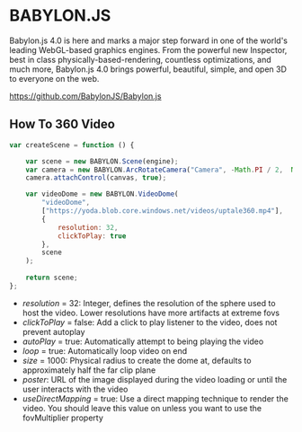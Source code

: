 BABYLON.JS
===

Babylon.js 4.0 is here and marks a major step forward in one of the world's leading WebGL-based graphics engines. From the powerful new Inspector, best in class physically-based-rendering, countless optimizations, and much more, Babylon.js 4.0 brings powerful, beautiful, simple, and open 3D to everyone on the web.

https://github.com/BabylonJS/Babylon.js

## How To 360 Video



```js
var createScene = function () {

    var scene = new BABYLON.Scene(engine);
    var camera = new BABYLON.ArcRotateCamera("Camera", -Math.PI / 2,  Math.PI / 2, 5, BABYLON.Vector3.Zero(), scene);
    camera.attachControl(canvas, true);

    var videoDome = new BABYLON.VideoDome(
        "videoDome",
        ["https://yoda.blob.core.windows.net/videos/uptale360.mp4"],
        {
            resolution: 32,
            clickToPlay: true
        },
        scene
    );
    
    return scene;
};
```

- *resolution* = 32: Integer, defines the resolution of the sphere used to host the video. Lower resolutions have more artifacts at extreme fovs
- *clickToPlay* = false: Add a click to play listener to the video, does not prevent autoplay
- *autoPlay* = true: Automatically attempt to being playing the video
- *loop* = true: Automatically loop video on end
- *size* = 1000: Physical radius to create the dome at, defaults to approximately half the far clip plane
- *poster*: URL of the image displayed during the video loading or until the user interacts with the video
- *useDirectMapping* = true: Use a direct mapping technique to render the video. You should leave this value on unless you want to use the fovMultiplier property